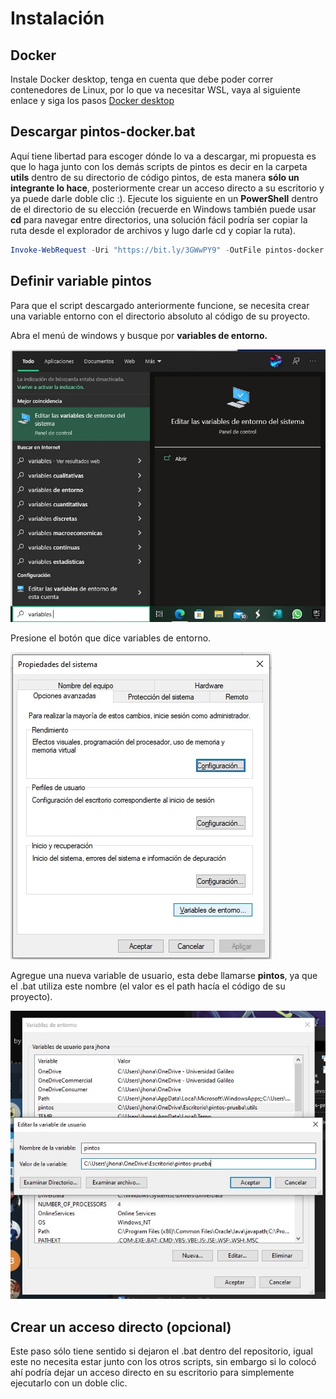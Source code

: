 # Instalación

## Docker

Instale Docker desktop, tenga en cuenta que debe poder correr contenedores de Linux, por lo que va necesitar WSL, vaya al siguiente enlace y siga los pasos [Docker desktop](https://docs.docker.com/desktop/install/windows-install/)

## Descargar pintos-docker.bat

Aquí tiene libertad para escoger dónde lo va a descargar, mi propuesta es que lo haga junto con los demás scripts de pintos es decir en la carpeta **utils** dentro de su directorio de código pintos, de esta manera **sólo un integrante lo hace**, posteriormente crear un acceso directo a su escritorio y ya puede darle doble clic :). Ejecute los siguiente en un **PowerShell** dentro de el directorio de su elección (recuerde en Windows también puede usar **cd** para navegar entre directorios, una solución fácil podría ser copiar la ruta desde el explorador de archivos y lugo darle cd y copiar la ruta).

```powershell
Invoke-WebRequest -Uri "https://bit.ly/3GWwPY9" -OutFile pintos-docker.bat
```
## Definir variable pintos

Para que el script descargado anteriormente funcione, se necesita crear una variable  entorno con el directorio absoluto al código de su proyecto.

Abra el menú de windows y busque por **variables de entorno.**

![image](assets/env-vars.png)

Presione el botón que dice variables de entorno.

![image](assets/press-env-vars-btn.png)

Agregue una nueva variable de usuario, esta debe llamarse **pintos**, ya que el .bat utiliza este nombre (el valor es el path hacía el código de su proyecto).

![image](assets/save-env-var.png)

## Crear un acceso directo (opcional)

Este paso sólo tiene sentido si dejaron el .bat dentro del repositorio, igual este no necesita estar junto con los otros scripts, sin embargo si lo colocó ahí podría dejar un acceso directo en su escritorio para simplemente ejecutarlo con un doble clic.
